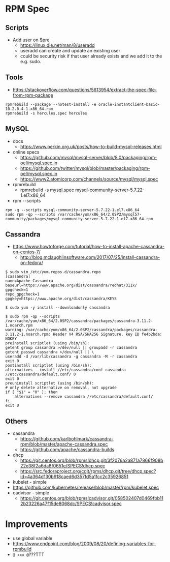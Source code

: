 # RPM Spec
## Scripts
* Add user on $pre
  * https://linux.die.net/man/8/useradd
  * useradd can create and update an existing user
  * could be security risk if that user already exists and we add it to the e.g. sudo.



## Tools
* https://stackoverflow.com/questions/5613954/extract-the-spec-file-from-rpm-package
```
rpmrebuild --package --notest-install -e oracle-instantclient-basic-10.2.0.4-1.x86_64.rpm
rpmrebuild -s hercules.spec hercules
```
## MySQL
* docs
  * https://www.perkin.org.uk/posts/how-to-build-mysql-releases.html
* online specs
  * https://github.com/mysql/mysql-server/blob/8.0/packaging/rpm-oel/mysql.spec.in
  * https://github.com/twitter/mysql/blob/master/packaging/rpm-oel/mysql.spec.in
  * https://www2.atomicorp.com/channels/source/mysql/mysql.spec
* rpmrebuild
  * rpmrebuild -s mysql.spec mysql-community-server-5.7.22-1.el7.x86_64
* rpm --scripts
```
rpm -q --scripts mysql-community-server-5.7.22-1.el7.x86_64
sudo rpm -qp --scripts /var/cache/yum/x86_64/2.0SP2/mysql57-community/packages/mysql-community-server-5.7.22-1.el7.x86_64.rpm
```
## Cassandra
* https://www.howtoforge.com/tutorial/how-to-install-apache-cassandra-on-centos-7/
  * http://blog.mclaughlinsoftware.com/2017/07/25/install-cassandra-on-fedora/
```
$ sudo vim /etc/yum.repos.d/cassandra.repo
[cassandra]
name=Apache Cassandra
baseurl=https://www.apache.org/dist/cassandra/redhat/311x/
gpgcheck=1
repo_gpgcheck=1
gpgkey=https://www.apache.org/dist/cassandra/KEYS

$ sudo yum -y install --downloadonly cassandra

$ sudo rpm -qp --scripts /var/cache/yum/x86_64/2.0SP2/cassandra/packages/cassandra-3.11.2-1.noarch.rpm
warning: /var/cache/yum/x86_64/2.0SP2/cassandra/packages/cassandra-3.11.2-1.noarch.rpm: Header V4 RSA/SHA256 Signature, key ID fe4b2bda: NOKEY
preinstall scriptlet (using /bin/sh):
getent group cassandra >/dev/null || groupadd -r cassandra
getent passwd cassandra >/dev/null || \
useradd -d /var/lib/cassandra -g cassandra -M -r cassandra
exit 0
postinstall scriptlet (using /bin/sh):
alternatives --install //etc/cassandra/conf cassandra //etc/cassandra/default.conf/ 0
exit 0
preuninstall scriptlet (using /bin/sh):
# only delete alternative on removal, not upgrade
if [ "$1" = "0" ]; then
    alternatives --remove cassandra //etc/cassandra/default.conf/
fi
exit 0

```

## Others
* cassandra
  * https://github.com/karlbohlmark/cassandra-rpm/blob/master/apache-cassandra.spec
  * https://github.com/apache/cassandra-builds
* dhcp
  * https://git.centos.org/blob/rpms!dhcp.git/3f2076a2a871a7866f908b22e38f2a6da8f0651e/SPECS!dhcp.spec
  * https://src.fedoraproject.org/cgit/rpms/dhcp.git/tree/dhcp.spec?id=4a364d130b918caed6d357fd5a1fcc2c35926851
*  kubelet - simple
  * https://github.com/kubernetes/release/blob/master/rpm/kubelet.spec
* cadvisor - simple
  * https://git.centos.org/blob/rpms!cadvisor.git/058502407d0469fbb112b23226a47f15de8068dc/SPECS!cadvisor.spec

# Improvements
* use global variable
* https://www.endpoint.com/blog/2009/08/20/defining-variables-for-rpmbuild
* ```@ xxx @```???TTT

